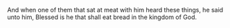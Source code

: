 And when one of them that sat at meat with him heard these things, he said unto him, Blessed is he that shall eat bread in the kingdom of God.
